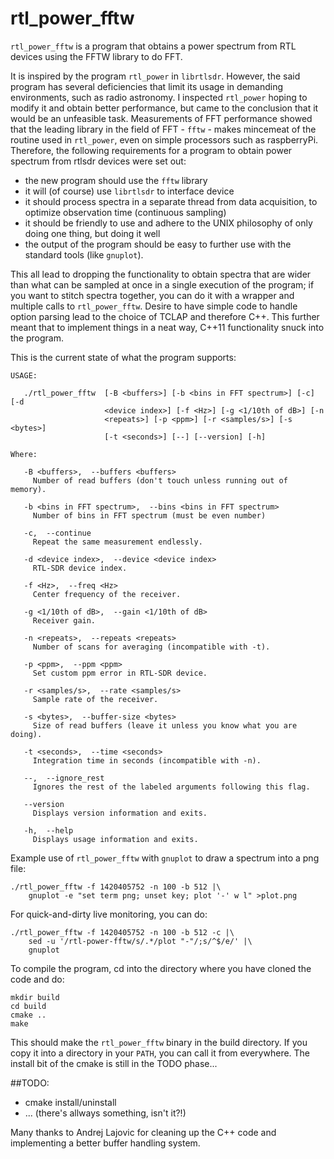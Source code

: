 # rtl\_power\_fftw

`rtl_power_fftw` is a program that obtains a power spectrum from RTL
devices using the FFTW library to do FFT.

It is inspired by the program `rtl_power` in `librtlsdr`.  However, the
said program has several deficiencies that limit its usage in
demanding environments, such as radio astronomy. I inspected
`rtl_power` hoping to modify it and obtain better performance, but
came to the conclusion that it would be an unfeasible
task. Measurements of FFT performance showed that the leading library
in the field of FFT - `fftw` - makes mincemeat of the routine used in
`rtl_power`, even on simple processors such as raspberryPi. Therefore,
the following requirements for a program to obtain power spectrum from
rtlsdr devices were set out:

  - the new program should use the `fftw` library
  - it will (of course) use `librtlsdr` to interface device
  - it should process spectra in a separate thread from data acquisition,
	to optimize observation time (continuous sampling)
  - it should be friendly to use and adhere to the UNIX philosophy of
	only doing one thing, but doing it well
  - the output of the program should be easy to further use with the 
	standard tools (like `gnuplot`).
  
This all lead to dropping the functionality to obtain spectra that are
wider than what can be sampled at once in a single execution of the
program; if you want to stitch spectra together, you can do it with a
wrapper and multiple calls to `rtl_power_fftw`. Desire to have simple
code to handle option parsing lead to the choice of TCLAP and
therefore C++. This further meant that to implement things in a neat
way, C++11 functionality snuck into the program.

This is the current state of what the program supports:

```
USAGE: 

   ./rtl_power_fftw  [-B <buffers>] [-b <bins in FFT spectrum>] [-c] [-d
                     <device index>] [-f <Hz>] [-g <1/10th of dB>] [-n
                     <repeats>] [-p <ppm>] [-r <samples/s>] [-s <bytes>]
                     [-t <seconds>] [--] [--version] [-h]

Where: 

   -B <buffers>,  --buffers <buffers>
     Number of read buffers (don't touch unless running out of memory).

   -b <bins in FFT spectrum>,  --bins <bins in FFT spectrum>
     Number of bins in FFT spectrum (must be even number)

   -c,  --continue
     Repeat the same measurement endlessly.

   -d <device index>,  --device <device index>
     RTL-SDR device index.

   -f <Hz>,  --freq <Hz>
     Center frequency of the receiver.

   -g <1/10th of dB>,  --gain <1/10th of dB>
     Receiver gain.

   -n <repeats>,  --repeats <repeats>
     Number of scans for averaging (incompatible with -t).

   -p <ppm>,  --ppm <ppm>
     Set custom ppm error in RTL-SDR device.

   -r <samples/s>,  --rate <samples/s>
     Sample rate of the receiver.

   -s <bytes>,  --buffer-size <bytes>
     Size of read buffers (leave it unless you know what you are doing).

   -t <seconds>,  --time <seconds>
     Integration time in seconds (incompatible with -n).

   --,  --ignore_rest
     Ignores the rest of the labeled arguments following this flag.

   --version
     Displays version information and exits.

   -h,  --help
     Displays usage information and exits.
```

Example use of `rtl_power_fftw` with `gnuplot` to draw a spectrum into
a png file:

    ./rtl_power_fftw -f 1420405752 -n 100 -b 512 |\
        gnuplot -e "set term png; unset key; plot '-' w l" >plot.png

For quick-and-dirty live monitoring, you can do:

    ./rtl_power_fftw -f 1420405752 -n 100 -b 512 -c |\
        sed -u '/rtl-power-fftw/s/.*/plot "-"/;s/^$/e/' |\
        gnuplot

To compile the program, cd into the directory where you have cloned the code
and do:

    mkdir build
    cd build
    cmake ..
    make

This should make the `rtl_power_fftw` binary in the build directory.
If you copy it into a directory in your `PATH`, you can call it from everywhere.
The install bit of the cmake is still in the TODO phase...

##TODO:

  - cmake install/uninstall
  - ... (there's allways something, isn't it?!)

Many thanks to Andrej Lajovic for cleaning up the C++ code and implementing a
better buffer handling system.
